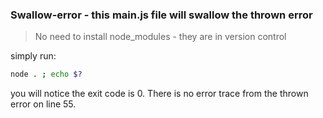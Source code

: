 

### Swallow-error - this main.js file will swallow the thrown error

> No need to install node_modules - they are in version control

simply run:

```bash
node . ; echo $?
```

you will notice the exit code is 0. There is no error trace from the thrown error on line 55.